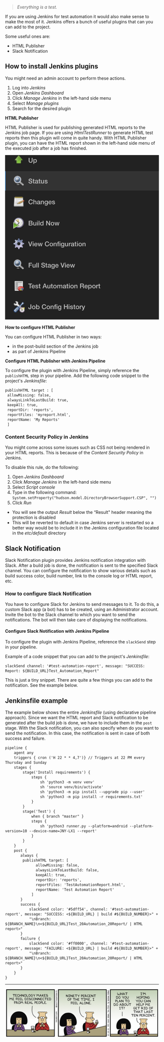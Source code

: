 > *Everything is a test.*

If you are using Jenkins for test automation it would also make sense to make the most of it. Jenkins offers a bunch of useful plugins that can you can add to the project.

Some useful ones are:

- HTML Publisher
- Slack Notification


## How to install Jenkins plugins

You might need an admin account to perform these actions.

1. Log into *Jenkins*
2. Open *Jenkins Dashboard*
3. Click *Manage Jenkins* in the left-hand side menu
4. Select *Manage plugins*
5. Search for the desired plugin


**HTML Publisher**

HTML Publisher is used for publishing generated HTML reports to the Jenkins job page. If you are using *HtmlTestRunner* to generate HTML test reports then this plugin will come in quite handy. 
With HTML Publisher plugin, you can have the HTML report shown in the left-hand side menu of the executed job after a job has finished.

![jenkins_plugins_html_publisher.png](/img/jenkins_plugins_html_publisher.png)


**How to configure HTML Publisher**

You can configure HTML Publisher in two ways:

- in the post-build section of the Jenkins job
- as part of Jenkins Pipeline


**Configure HTML Publisher with Jenkins Pipeline**

To configure the plugin with Jenkins Pipeline, simply reference the ```publishHTML``` step in your pipeline. 
Add the following code snippet to the project's *Jenkinsfile*:

```
publishHTML target : [
 allowMissing: false,
 alwaysLinkToLastBuild: true,
 keepAll: true,
 reportDir: 'reports',
 reportFiles: 'myreport.html',
 reportName: 'My Reports'
 ]
```


### Content Security Policy in Jenkins

You might come across some issues such as CSS not being rendered in your HTML reports. This is because of the *Content Security Policy* in Jenkins.

To disable this rule, do the following:

1. Open *Jenkins Dashboard* 
2. Click *Manage Jenkins* in the left-hand side menu
3. Select *Script console*
4. Type in the following command: ```System.setProperty("hudson.model.DirectoryBrowserSupport.CSP", "")```
5. Click *Run*
 - You will see the output *Result* below the “Result" header meaning the protection is disabled
 - This will be reverted to default in case Jenkins server is restarted so a better way would be to include it in the Jenkins configuration file located in the *etc/default* directory
 

## Slack Notification

Slack Notification plugin provides Jenkins notification integration with Slack. After a build job is done, the notification is sent to the specified Slack channel. You can configure the notification to show various details such as build success color, build number, link to the console log or HTML report, etc.


### How to configure Slack Notification

You have to configure Slack for Jenkins to send messages to it. To do this, a custom Slack app (a bot) has to be created, using an Administrator account.
Invite the bot to the Slack channel to which you want to send the notifications. The bot will then take care of displaying the notifications.


#### Configure Slack Notification with Jenkins Pipeline

To configure the plugin with Jenkins Pipeline, reference the ```slackSend``` step in your pipeline.

Example of a code snippet that you can add to the project's *Jenkinsfile*:

```
slackSend channel: '#test-automation-report', message: "SUCCESS: Report: ${BUILD_URL}Test_Automation_Report"
```

This is just a tiny snippet. There are quite a few things you can add to the notification. See the example below.


## Jenkinsfile example

The example below shows the entire *Jenkinsfile* (using declarative pipeline approach). 
Since we want the HTML report and Slack notification to be generated after the build job is done, we have to include them in the ```post``` stage.
With the Slack notification, you can also specify when do you want to send the notification. In this case, the notification is sent in case of both success and failure.

```
pipeline {
    agent any
    triggers { cron ('H 22 * * 4,7')} // Triggers at 22 PM every Thursday and Sunday
    stages {
        stage('Install requirements') {
            steps {
                sh 'python3 -m venv venv'
                sh 'source venv/bin/activate'
                sh 'python3 -m pip install --upgrade pip --user'
                sh 'python3 -m pip install -r requirements.txt'
            }
        }
        stage('Test') {
          	when { branch "master" }
            steps {
              	sh 'python3 runner.py --platform=android --platform-version=10 --device-name=JNY-LX1 --report'
            }
        }
    }
    post {
       always {
        publishHTML target: [
              allowMissing: false,
              alwaysLinkToLastBuild: false,
              keepAll: true,
              reportDir: 'reports',
              reportFiles: 'TestAutomationReport.html',
              reportName: 'Test Automation Report'
            ]
       }
       success {
           slackSend color: '#5dff54', channel: '#test-automation-report', message: "SUCCESS: <${BUILD_URL} | build #${BUILD_NUMBER}>" +
           "\nBranch: ${BRANCH_NAME}\n<${BUILD_URL}Test_20Automation_20Report/ | HTML report>"
       }
       failure {
           slackSend color: '#ff0000', channel: '#test-automation-report', message: "FAILURE: <${BUILD_URL} | build #${BUILD_NUMBER}>" +
           "\nBranch: ${BRANCH_NAME}\n<${BUILD_URL}Test_20Automation_20Report/ | HTML report>"
       }
    }
}
```


---


![dilbert_jenkins_plugins.png](/img/dilbert_jenkins_plugins.png)